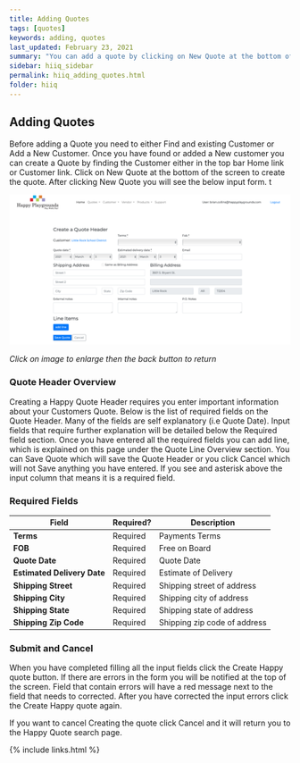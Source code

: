 ```yaml
---
title: Adding Quotes
tags: [quotes]
keywords: adding, quotes
last_updated: February 23, 2021
summary: "You can add a quote by clicking on New Quote at the bottom of the Quote Search Results"
sidebar: hiiq_sidebar
permalink: hiiq_adding_quotes.html
folder: hiiq
---
```


## Adding Quotes
Before adding a Quote you need to either Find and existing Customer or Add a New Customer. Once you have found or added a New customer you can create a Quote by finding the Customer either in the top bar Home link or Customer link. Click on New Quote at the bottom of the screen to create the quote. After clicking New Quote you will see the below input form.
t

<a rel="noopener" href="images/quote_add_screen.png"><img src="images/quote_add_screen.png" class="img-responsive img-hover"></a>

*Click on image to enlarge then the back button to return*

### Quote Header Overview

Creating a Happy Quote Header requires you enter important information about your Customers Quote. Below is the list of required fields on the Quote Header. Many of the fields are self explanatory (i.e Quote Date). Input fields that require further explanation will be detailed below the Required field section. Once you have entered all the required fields you can add line, which is explained on this page under the Quote Line Overview section. You can Save Quote which will save the Quote Header or you click Cancel which will not Save anything you have entered. If you see and asterisk above the input column that means it is a required field.


### Required Fields

| Field | Required? | Description |
|-------------|-------------|-------------|
| **Terms** | Required | Payments Terms |
| **FOB** | Required | Free on Board |
| **Quote Date** | Required |  Quote Date |
| **Estimated Delivery Date**| Required | Estimate of Delivery |
| **Shipping Street** | Required | Shipping street of address |
| **Shipping City** | Required | Shipping city  of address |
| **Shipping State** | Required | Shipping state of address |
| **Shipping Zip Code** | Required |Shipping zip code of address |

### Submit and Cancel

When you have completed filling all the input fields click the Create Happy quote button. If there are errors in the form you will be notified at the top of the screen. Field that contain errors will have a red message next to the field that needs to corrected. After you have corrected the input errors click the Create Happy quote again. 

If you want to cancel Creating the quote click Cancel and it will return you to the Happy Quote search page.


{% include links.html %}
